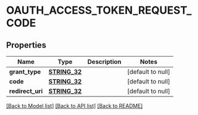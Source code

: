 # OAUTH_ACCESS_TOKEN_REQUEST_CODE

## Properties
Name | Type | Description | Notes
------------ | ------------- | ------------- | -------------
**grant_type** | [**STRING_32**](STRING_32.md) |  | [default to null]
**code** | [**STRING_32**](STRING_32.md) |  | [default to null]
**redirect_uri** | [**STRING_32**](STRING_32.md) |  | [default to null]

[[Back to Model list]](../README.md#documentation-for-models) [[Back to API list]](../README.md#documentation-for-api-endpoints) [[Back to README]](../README.md)



